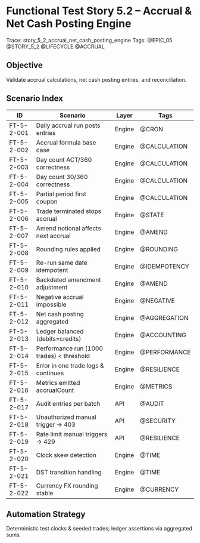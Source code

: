 # Functional Test Story 5.2 – Accrual & Net Cash Posting Engine

Trace: story_5_2_accrual_net_cash_posting_engine
Tags: @EPIC_05 @STORY_5_2 @LIFECYCLE @ACCRUAL

## Objective
Validate accrual calculations, net cash posting entries, and reconciliation.

## Scenario Index
| ID | Scenario | Layer | Tags |
|----|----------|-------|------|
| FT-5-2-001 | Daily accrual run posts entries | Engine | @CRON |
| FT-5-2-002 | Accrual formula base case | Engine | @CALCULATION |
| FT-5-2-003 | Day count ACT/360 correctness | Engine | @CALCULATION |
| FT-5-2-004 | Day count 30/360 correctness | Engine | @CALCULATION |
| FT-5-2-005 | Partial period first coupon | Engine | @CALCULATION |
| FT-5-2-006 | Trade terminated stops accrual | Engine | @STATE |
| FT-5-2-007 | Amend notional affects next accrual | Engine | @AMEND |
| FT-5-2-008 | Rounding rules applied | Engine | @ROUNDING |
| FT-5-2-009 | Re-run same date idempotent | Engine | @IDEMPOTENCY |
| FT-5-2-010 | Backdated amendment adjustment | Engine | @AMEND |
| FT-5-2-011 | Negative accrual impossible | Engine | @NEGATIVE |
| FT-5-2-012 | Net cash posting aggregated | Engine | @AGGREGATION |
| FT-5-2-013 | Ledger balanced (debits=credits) | Engine | @ACCOUNTING |
| FT-5-2-014 | Performance run (1000 trades) < threshold | Engine | @PERFORMANCE |
| FT-5-2-015 | Error in one trade logs & continues | Engine | @RESILIENCE |
| FT-5-2-016 | Metrics emitted accrualCount | Engine | @METRICS |
| FT-5-2-017 | Audit entries per batch | API | @AUDIT |
| FT-5-2-018 | Unauthorized manual trigger -> 403 | API | @SECURITY |
| FT-5-2-019 | Rate limit manual triggers -> 429 | API | @RESILIENCE |
| FT-5-2-020 | Clock skew detection | Engine | @TIME |
| FT-5-2-021 | DST transition handling | Engine | @TIME |
| FT-5-2-022 | Currency FX rounding stable | Engine | @CURRENCY |

## Automation Strategy
Deterministic test clocks & seeded trades; ledger assertions via aggregated sums.
